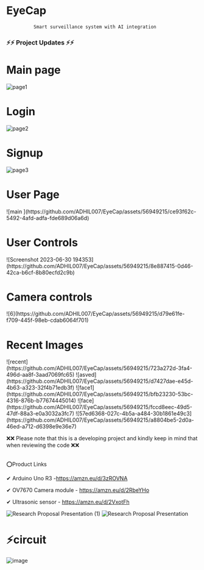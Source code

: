 # EyeCap
              Smart surveillance system with AI integration
     
     
<h3>⚡⚡ Project Updates ⚡⚡</h3>
<h1>Main page</h1>

![page1](https://user-images.githubusercontent.com/56949215/236692802-097b6d89-3e6d-458f-a973-cda92fd9c384.png)

<h1>Login</h1>

![page2](https://user-images.githubusercontent.com/56949215/236692803-19baf849-747d-4058-be0f-fcf8d99ae27b.png)

<h1>Signup</h1>

![page3](https://user-images.githubusercontent.com/56949215/236692805-6c1d1425-3a45-4e3c-af93-878dbd59cfa7.png)

<h1>User Page</h1>
![main ](https://github.com/ADHIL007/EyeCap/assets/56949215/ce93f62c-5492-4afd-adfa-fde689d06a6d)

<h1>User Controls</h1>
![Screenshot 2023-06-30 194353](https://github.com/ADHIL007/EyeCap/assets/56949215/8e887415-0d46-42ca-b6cf-8b80ecfd2c9b)

<h1>Camera controls</h1>
![6](https://github.com/ADHIL007/EyeCap/assets/56949215/d79e61fe-f709-445f-98eb-cdab6064f701)

<h1>Recent Images</h1>
![recent](https://github.com/ADHIL007/EyeCap/assets/56949215/723a272d-3fa4-496d-aa8f-3aad7069fc65)
![asved](https://github.com/ADHIL007/EyeCap/assets/56949215/d7427dae-e45d-4b63-a323-32f4b71edb3f)
![face1](https://github.com/ADHIL007/EyeCap/assets/56949215/bfb23230-53bc-4316-876b-b77674445014)
![face](https://github.com/ADHIL007/EyeCap/assets/56949215/fccd8eec-49d5-47df-88a3-e0a3032a3fc7)
![57ed6368-027c-4b5a-a484-30b1861e49c3](https://github.com/ADHIL007/EyeCap/assets/56949215/a8804be5-2d0a-46ed-a712-d6398e9e36e7)



               
❌❌ Please note that this is a developing project and kindly keep in mind that when reviewing the code ❌❌


<br>
⭕Product Links <br>

✔ Arduino Uno R3 -https://amzn.eu/d/3zROVNA


✔ OV7670 Camera module - https://amzn.eu/d/2RbeYHo


✔ Ultrasonic sensor - https://amzn.eu/d/2VxotFh

![Research Proposal Presentation (1)](https://user-images.githubusercontent.com/56949215/235351470-5fe7305c-6cd2-49e2-9cfd-166a2a466d98.png)
![Research Proposal Presentation](https://user-images.githubusercontent.com/56949215/235351471-3ad8a2dc-4757-4fe1-93b4-3f1bbe52aa74.png)

<h1>⚡circuit</h1>

![image](https://user-images.githubusercontent.com/56949215/235351589-c7338431-5855-4a57-bf5a-90b4a7f11565.png)
